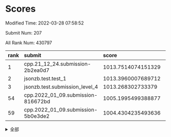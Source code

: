 # Scores

Modified Time: 2022-03-28 07:58:52

Submit Num: 207

All Rank Num: 430797

| rank |               submit               |       score        |       sigma        | pk_num |
| :--- | :--------------------------------- | :----------------- | :----------------- | :----- |
| 1    | cpp.21_12_24.submission-2b2ea0d7   | 1013.7514074151329 | 0.8101227842008452 | 8328   |
| 2    | jsonzb.test.test_1                 | 1013.3960007689712 | 0.7964977168937806 | 8322   |
| 3    | jsonzb.test.submission_level_4     | 1013.268302733379  | 0.8051724785335884 | 8326   |
| 54   | cpp.2022_01_09.submission-816672bd | 1005.1995499388877 | 0.7237439626819769 | 8325   |
| 59   | cpp.2022_01_09.submission-5b0e3de2 | 1004.4304235493636 | 0.7185981018745353 | 8327   |


<details>
<summary>全部</summary>

| rank |                 submit                 |       score        |       sigma        | pk_num |
| :--- | :------------------------------------- | :----------------- | :----------------- | :----- |
| 1    | cpp.21_12_24.submission-2b2ea0d7       | 1013.7514074151329 | 0.8101227842008452 | 8328   |
| 2    | jsonzb.test.test_1                     | 1013.3960007689712 | 0.7964977168937806 | 8322   |
| 3    | jsonzb.test.submission_level_4         | 1013.268302733379  | 0.8051724785335884 | 8326   |
| 4    | gobigger.level_3.submission_level_3_33 | 1012.2088233710608 | 0.8255813352528153 | 8325   |
| 5    | gobigger.level_3.submission_level_3_48 | 1011.6061359213317 | 0.7915673096958761 | 8323   |
| 6    | gobigger.level_3.submission_level_3_22 | 1011.5780191819357 | 0.793827895910506  | 8326   |
| 7    | gobigger.level_3.submission_level_3_10 | 1011.4389504052674 | 0.7640219032621672 | 8320   |
| 8    | gobigger.level_3.submission_level_3_19 | 1011.1152796387458 | 0.7617767775668074 | 8325   |
| 9    | gobigger.level_3.submission_level_3_47 | 1011.0116911298611 | 0.7599508130249336 | 8326   |
| 10   | gobigger.level_3.submission_level_3_27 | 1010.9602756298638 | 0.7515689629413694 | 8329   |
| 11   | gobigger.level_3.submission_level_3_39 | 1010.8739008398616 | 0.7513317977033888 | 8329   |
| 12   | gobigger.level_3.submission_level_3_44 | 1010.8266695854489 | 0.7558684872783424 | 8323   |
| 13   | gobigger.level_3.submission_level_3_43 | 1010.7679249776296 | 0.738385223984321  | 8327   |
| 14   | gobigger.level_3.submission_level_3_1  | 1010.7437659357959 | 0.7779374465413794 | 8326   |
| 15   | gobigger.level_3.submission_level_3_0  | 1010.6780362800087 | 0.7699749926362055 | 8320   |
| 16   | gobigger.level_3.submission_level_3_17 | 1010.6373560445916 | 0.7376519241356401 | 8328   |
| 17   | gobigger.level_3.submission_level_3_11 | 1010.5534421398917 | 0.7743133895213409 | 8321   |
| 18   | gobigger.level_3.submission_level_3_24 | 1010.4647096169496 | 0.7515227672738971 | 8325   |
| 19   | gobigger.level_3.submission_level_3_40 | 1010.4429254939275 | 0.7551314866975096 | 8324   |
| 20   | gobigger.level_3.submission_level_3_31 | 1010.3328355501474 | 0.7766733830044759 | 8322   |
| 21   | gobigger.level_3.submission_level_3_30 | 1010.3150177227419 | 0.7821790327171808 | 8330   |
| 22   | gobigger.level_3.submission_level_3_6  | 1010.2990184595351 | 0.7579372994541788 | 8322   |
| 23   | gobigger.level_3.submission_level_3_2  | 1010.2981904119084 | 0.7991070046122551 | 8324   |
| 24   | gobigger.level_3.submission_level_3_9  | 1010.2953229469542 | 0.7411024733604468 | 8323   |
| 25   | gobigger.level_3.submission_level_3_45 | 1010.2560422087654 | 0.7455226307278671 | 8319   |
| 26   | gobigger.level_3.submission_level_3_41 | 1010.1926251398648 | 0.7690753895014958 | 8327   |
| 27   | gobigger.level_3.submission_level_3_25 | 1010.1624694497142 | 0.7526144431558655 | 8323   |
| 28   | gobigger.level_3.submission_level_3_21 | 1010.1560366273626 | 0.7582723684811012 | 8329   |
| 29   | gobigger.level_3.submission_level_3_12 | 1010.1074426021622 | 0.7401102911356663 | 8328   |
| 30   | gobigger.level_3.submission_level_3_49 | 1009.9962039189129 | 0.7652422817428947 | 8322   |
| 31   | gobigger.level_3.submission_level_3_8  | 1009.9836229598168 | 0.7701177958556038 | 8322   |
| 32   | gobigger.level_3.submission_level_3_38 | 1009.9245013838001 | 0.7526375368462389 | 8327   |
| 33   | gobigger.level_3.submission_level_3_34 | 1009.8669261184685 | 0.7621449344047486 | 8323   |
| 34   | gobigger.level_3.submission_level_3_15 | 1009.8637382893523 | 0.7523177530268433 | 8320   |
| 35   | gobigger.level_3.submission_level_3_35 | 1009.8337729812737 | 0.75593127197564   | 8314   |
| 36   | gobigger.level_3.submission_level_3_37 | 1009.7897876446332 | 0.7820566317699287 | 8321   |
| 37   | gobigger.level_3.submission_level_3_4  | 1009.7750938211163 | 0.7769083852297884 | 8326   |
| 38   | gobigger.level_3.submission_level_3_7  | 1009.4629718514988 | 0.7663738064129915 | 8327   |
| 39   | gobigger.level_3.submission_level_3_18 | 1009.4581257798174 | 0.7499193769077437 | 8326   |
| 40   | gobigger.level_3.submission_level_3_16 | 1009.4301935505404 | 0.738970975170974  | 8322   |
| 41   | gobigger.level_3.submission_level_3_13 | 1009.3611608104829 | 0.7575582747058357 | 8328   |
| 42   | gobigger.level_3.submission_level_3_32 | 1009.2127456120675 | 0.7457533575154295 | 8323   |
| 43   | gobigger.level_3.submission_level_3_5  | 1009.1899325342646 | 0.7498250009670135 | 8323   |
| 44   | gobigger.level_3.submission_level_3_46 | 1009.1682617639051 | 0.7620608664149774 | 8326   |
| 45   | gobigger.level_3.submission_level_3_20 | 1009.1450533386069 | 0.7604104045012073 | 8329   |
| 46   | gobigger.level_3.submission_level_3_42 | 1009.093532833654  | 0.7398048287221146 | 8318   |
| 47   | gobigger.level_3.submission_level_3_23 | 1008.9492463567748 | 0.7397273286610937 | 8321   |
| 48   | gobigger.level_3.submission_level_3_36 | 1008.8637582012037 | 0.75783639969832   | 8323   |
| 49   | gobigger.level_3.submission_level_3_28 | 1008.8235632649178 | 0.7369078821532078 | 8322   |
| 50   | gobigger.level_3.submission_level_3_26 | 1008.625632713995  | 0.7591386558811631 | 8323   |
| 51   | gobigger.level_3.submission_level_3_29 | 1008.6045974580084 | 0.7539324075826337 | 8328   |
| 52   | gobigger.level_3.submission_level_3_14 | 1008.4534518490112 | 0.7371230338210066 | 8324   |
| 53   | gobigger.level_3.submission_level_3_3  | 1008.2498600459046 | 0.7460438313374529 | 8324   |
| 54   | cpp.2022_01_09.submission-816672bd     | 1005.1995499388877 | 0.7237439626819769 | 8325   |
| 55   | gobigger.level_1.submission_level_1_23 | 1004.7434389855977 | 0.7289368194226478 | 8318   |
| 56   | gobigger.level_1.submission_level_1_34 | 1004.6956738886563 | 0.7186104022753962 | 8326   |
| 57   | gobigger.level_1.submission_level_1_8  | 1004.5132017942748 | 0.7157948267237723 | 8327   |
| 58   | gobigger.level_1.submission_level_1_36 | 1004.4781168635049 | 0.7153149874885815 | 8328   |
| 59   | cpp.2022_01_09.submission-5b0e3de2     | 1004.4304235493636 | 0.7185981018745353 | 8327   |
| 60   | gobigger.level_1.submission_level_1_32 | 1004.3509979670857 | 0.7252803338079225 | 8316   |
| 61   | gobigger.level_1.submission_level_1_28 | 1004.3502569475179 | 0.725681945128851  | 8324   |
| 62   | gobigger.level_1.submission_level_1_4  | 1004.0774278720422 | 0.7259572972360477 | 8328   |
| 63   | gobigger.level_1.submission_level_1_35 | 1004.0512974410904 | 0.7199417092003787 | 8326   |
| 64   | gobigger.level_1.submission_level_1_33 | 1004.0332001885826 | 0.731372610688435  | 8328   |
| 65   | gobigger.level_1.submission_level_1_45 | 1003.9092849031643 | 0.7167145732620586 | 8320   |
| 66   | gobigger.level_1.submission_level_1_27 | 1003.8475796036802 | 0.7141026860418961 | 8327   |
| 67   | gobigger.level_1.submission_level_1_6  | 1003.8456261375505 | 0.7100691864733578 | 8327   |
| 68   | gobigger.level_1.submission_level_1_41 | 1003.7648123699026 | 0.7222706241934572 | 8324   |
| 69   | gobigger.level_1.submission_level_1_1  | 1003.7449351771453 | 0.707520346423696  | 8325   |
| 70   | gobigger.level_1.submission_level_1_48 | 1003.7199842873773 | 0.7094188278453591 | 8323   |
| 71   | gobigger.level_1.submission_level_1_25 | 1003.5997229046926 | 0.7136152490150596 | 8326   |
| 72   | gobigger.level_1.submission_level_1_46 | 1003.5788425413356 | 0.7217497351229929 | 8328   |
| 73   | gobigger.level_1.submission_level_1_37 | 1003.4506156988749 | 0.6968952352428138 | 8328   |
| 74   | gobigger.level_1.submission_level_1_14 | 1003.3861928818911 | 0.7051631677426994 | 8324   |
| 75   | gobigger.level_1.submission_level_1_44 | 1003.3360150025716 | 0.7313630120083691 | 8326   |
| 76   | gobigger.level_1.submission_level_1_29 | 1003.2822148307964 | 0.7227230459432535 | 8326   |
| 77   | gobigger.level_1.submission_level_1_22 | 1003.2458952604926 | 0.7219792953574137 | 8324   |
| 78   | gobigger.level_1.submission_level_1_38 | 1003.2408169096295 | 0.7196141938087283 | 8327   |
| 79   | gobigger.level_1.submission_level_1_2  | 1003.2399426578986 | 0.7154996163023706 | 8324   |
| 80   | gobigger.level_1.submission_level_1_9  | 1003.144795297757  | 0.7192972360173251 | 8324   |
| 81   | gobigger.level_1.submission_level_1_11 | 1003.0772503015035 | 0.7188947567013905 | 8323   |
| 82   | gobigger.level_1.submission_level_1_13 | 1003.0420859985999 | 0.7285144972009531 | 8328   |
| 83   | gobigger.level_1.submission_level_1_5  | 1003.0420547020057 | 0.7152779096450111 | 8327   |
| 84   | gobigger.level_1.submission_level_1_20 | 1003.0064055820772 | 0.7219531957642149 | 8326   |
| 85   | gobigger.level_1.submission_level_1_17 | 1002.9896505505941 | 0.7324434280318195 | 8321   |
| 86   | gobigger.level_1.submission_level_1_47 | 1002.9806792255386 | 0.7195001434122791 | 8324   |
| 87   | gobigger.level_1.submission_level_1_30 | 1002.9685509094239 | 0.7136347557830285 | 8325   |
| 88   | gobigger.level_1.submission_level_1_21 | 1002.9244320838148 | 0.7140048471163192 | 8327   |
| 89   | gobigger.level_1.submission_level_1_49 | 1002.8478918124072 | 0.706875009172551  | 8330   |
| 90   | gobigger.level_1.submission_level_1_18 | 1002.8332473354861 | 0.7038527057763698 | 8320   |
| 91   | gobigger.level_1.submission_level_1_0  | 1002.791335122814  | 0.705493496783885  | 8328   |
| 92   | gobigger.level_1.submission_level_1_12 | 1002.6925105913726 | 0.7198397035664588 | 8325   |
| 93   | gobigger.level_1.submission_level_1_43 | 1002.6848667257309 | 0.7244276897813092 | 8322   |
| 94   | gobigger.level_1.submission_level_1_16 | 1002.6611451535115 | 0.7162411541124531 | 8321   |
| 95   | gobigger.level_1.submission_level_1_15 | 1002.6152641049287 | 0.7113849402353785 | 8325   |
| 96   | gobigger.level_1.submission_level_1_31 | 1002.5945285927069 | 0.7078796720325237 | 8324   |
| 97   | gobigger.level_1.submission_level_1_39 | 1002.5021769488831 | 0.7125205057187581 | 8324   |
| 98   | gobigger.level_1.submission_level_1_42 | 1002.4242226726843 | 0.7198583073374408 | 8324   |
| 99   | gobigger.level_1.submission_level_1_10 | 1002.3382592625385 | 0.708485146523368  | 8324   |
| 100  | gobigger.level_1.submission_level_1_7  | 1002.1736962617456 | 0.7155504315378474 | 8321   |
| 101  | gobigger.level_1.submission_level_1_3  | 1002.1617681252861 | 0.7137424428863652 | 8323   |
| 102  | gobigger.level_1.submission_level_1_19 | 1002.1366331470098 | 0.7080635773061138 | 8327   |
| 103  | gobigger.level_1.submission_level_1_24 | 1002.0986812387704 | 0.7154055482495557 | 8325   |
| 104  | gobigger.level_1.submission_level_1_40 | 1001.7132399235932 | 0.7000467503326955 | 8330   |
| 105  | gobigger.level_1.submission_level_1_26 | 1001.4153308028052 | 0.7194225011534339 | 8325   |
| 106  | gobigger.random.submission_random_41   | 997.5676840897195  | 0.7095985837391438 | 8318   |
| 107  | gobigger.random.submission_random_9    | 997.3982005337068  | 0.7208223071217247 | 8324   |
| 108  | gobigger.random.submission_random_34   | 997.3052913954124  | 0.7050193329035769 | 8325   |
| 109  | gobigger.random.submission_random_45   | 997.2205711310744  | 0.706322131641967  | 8321   |
| 110  | gobigger.random.submission_random_8    | 996.9741725512936  | 0.7145104601759886 | 8323   |
| 111  | gobigger.random.submission_random_39   | 996.8626493157291  | 0.7110250861238527 | 8326   |
| 112  | gobigger.random.submission_random_7    | 996.7534514816298  | 0.7112325527579018 | 8327   |
| 113  | gobigger.random.submission_random_18   | 996.7415651817968  | 0.7123651027307275 | 8322   |
| 114  | gobigger.random.submission_random_21   | 996.6368423534509  | 0.7023649930890106 | 8324   |
| 115  | gobigger.random.submission_random_27   | 996.6353627972129  | 0.712406814953743  | 8322   |
| 116  | gobigger.random.submission_random_16   | 996.563733263007   | 0.6998269744154426 | 8321   |
| 117  | gobigger.random.submission_random_35   | 996.550403302314   | 0.7075090627389884 | 8322   |
| 118  | gobigger.random.submission_random_10   | 996.5449874693218  | 0.7115312239342271 | 8330   |
| 119  | gobigger.random.submission_random_29   | 996.5374138283091  | 0.7111616627001531 | 8326   |
| 120  | gobigger.random.submission_random_28   | 996.3264293702689  | 0.6983571972845822 | 8326   |
| 121  | gobigger.random.submission_random_13   | 996.2845840233175  | 0.7070907255157811 | 8324   |
| 122  | gobigger.random.submission_random_14   | 996.2540278943873  | 0.7094525676376742 | 8324   |
| 123  | gobigger.random.submission_random_26   | 996.2527800708843  | 0.7151232115795125 | 8325   |
| 124  | gobigger.random.submission_random_17   | 996.1680061927696  | 0.7116749423814599 | 8327   |
| 125  | gobigger.random.submission_random_20   | 996.1348109113609  | 0.7096967169092997 | 8319   |
| 126  | gobigger.random.submission_random_19   | 996.1339862409868  | 0.7131085442789284 | 8323   |
| 127  | gobigger.random.submission_random_46   | 996.0634115439225  | 0.722042750966314  | 8327   |
| 128  | gobigger.random.submission_random_1    | 996.0472095774852  | 0.7204947023785679 | 8327   |
| 129  | gobigger.random.submission_random_23   | 996.008997934789   | 0.7007310415341964 | 8330   |
| 130  | gobigger.random.submission_random_12   | 995.8939229985456  | 0.7097274872314544 | 8322   |
| 131  | gobigger.random.submission_random_30   | 995.8850554111682  | 0.7221341368277542 | 8323   |
| 132  | gobigger.random.submission_random_2    | 995.8686139198373  | 0.6996885047516397 | 8324   |
| 133  | gobigger.random.submission_random_36   | 995.7572602131806  | 0.714094408886038  | 8327   |
| 134  | gobigger.random.submission_random_38   | 995.7510139534699  | 0.700795146149595  | 8325   |
| 135  | gobigger.random.submission_random_49   | 995.738750865867   | 0.6977824154027537 | 8323   |
| 136  | gobigger.random.submission_random_47   | 995.6884655173255  | 0.7068707559523559 | 8323   |
| 137  | gobigger.random.submission_random_31   | 995.6824751370515  | 0.7074035965812124 | 8324   |
| 138  | gobigger.random.submission_random_44   | 995.6803799224882  | 0.7133082263981425 | 8323   |
| 139  | gobigger.random.submission_random_6    | 995.6413118173673  | 0.7223880593866494 | 8323   |
| 140  | gobigger.random.submission_random_4    | 995.621017942924   | 0.7057416960707653 | 8325   |
| 141  | gobigger.random.submission_random_24   | 995.5879813636107  | 0.7273866449575075 | 8331   |
| 142  | gobigger.random.submission_random_40   | 995.5494572733581  | 0.7095877367062494 | 8327   |
| 143  | gobigger.random.submission_random_22   | 995.534877023469   | 0.7158169792678366 | 8326   |
| 144  | gobigger.random.submission_random_0    | 995.5277562160744  | 0.7150389694016211 | 8322   |
| 145  | gobigger.random.submission_random_42   | 995.4960290039371  | 0.723118759873062  | 8322   |
| 146  | gobigger.random.submission_random_37   | 995.3959841921981  | 0.7028564645445857 | 8323   |
| 147  | gobigger.random.submission_random_3    | 995.336417141486   | 0.7131525121002932 | 8324   |
| 148  | gobigger.random.submission_random_25   | 995.2351300870769  | 0.7130436415696866 | 8321   |
| 149  | gobigger.random.submission_random_11   | 995.1739506132958  | 0.7241707443900546 | 8321   |
| 150  | gobigger.random.submission_random_32   | 994.9781536540706  | 0.7099485359585573 | 8321   |
| 151  | gobigger.random.submission_random_48   | 994.9216626048614  | 0.7236253192607273 | 8326   |
| 152  | gobigger.random.submission_random_43   | 994.919805159426   | 0.7104442836018277 | 8325   |
| 153  | gobigger.random.submission_random_33   | 994.6203631467392  | 0.7309313983406257 | 8324   |
| 154  | gobigger.random.submission_random_5    | 994.4525955094235  | 0.723716907509576  | 8324   |
| 155  | gobigger.random.submission_random_15   | 994.3026074393142  | 0.716356208017087  | 8322   |
| 156  | gobigger.level_2.submission_level_2_6  | 994.0726620149632  | 0.7371104970964767 | 8322   |
| 157  | gobigger.level_2.submission_level_2_9  | 993.8863702988275  | 0.722918210563231  | 8325   |
| 158  | gobigger.level_2.submission_level_2_28 | 993.872975752209   | 0.721807277893629  | 8323   |
| 159  | gobigger.level_2.submission_level_2_2  | 993.5820702640012  | 0.7291988002376157 | 8327   |
| 160  | gobigger.level_2.submission_level_2_30 | 993.540167198557   | 0.7123277931267544 | 8325   |
| 161  | gobigger.level_2.submission_level_2_33 | 993.4609101226466  | 0.7118582023203314 | 8323   |
| 162  | gobigger.level_2.submission_level_2_12 | 993.3447108644759  | 0.7357081307551411 | 8329   |
| 163  | gobigger.level_2.submission_level_2_27 | 993.2496712715746  | 0.7369666525460754 | 8328   |
| 164  | gobigger.level_2.submission_level_2_21 | 993.1929379643818  | 0.7467212246319469 | 8326   |
| 165  | gobigger.level_2.submission_level_2_5  | 993.1904422381251  | 0.7354110704703546 | 8327   |
| 166  | gobigger.level_2.submission_level_2_3  | 993.0521391893462  | 0.7382336718733085 | 8326   |
| 167  | gobigger.level_2.submission_level_2_38 | 993.022893140297   | 0.7502320031957073 | 8327   |
| 168  | gobigger.level_2.submission_level_2_29 | 992.9701672587313  | 0.7454974385172219 | 8323   |
| 169  | gobigger.level_2.submission_level_2_13 | 992.9253208206577  | 0.7546527781422473 | 8325   |
| 170  | gobigger.level_2.submission_level_2_46 | 992.7667551165318  | 0.7453045101742073 | 8334   |
| 171  | gobigger.level_2.submission_level_2_4  | 992.6400168686763  | 0.7388848968407318 | 8319   |
| 172  | gobigger.level_2.submission_level_2_0  | 992.6007338803458  | 0.759369363958262  | 8327   |
| 173  | gobigger.level_2.submission_level_2_39 | 992.5796453833257  | 0.7437088806839061 | 8324   |
| 174  | gobigger.level_2.submission_level_2_43 | 992.4963336315537  | 0.7338147065412741 | 8326   |
| 175  | gobigger.level_2.submission_level_2_47 | 992.4945278427639  | 0.727022973558802  | 8324   |
| 176  | gobigger.level_2.submission_level_2_7  | 992.4556411003255  | 0.7440616619080395 | 8325   |
| 177  | gobigger.level_2.submission_level_2_32 | 992.3977081138202  | 0.7335826440167273 | 8330   |
| 178  | gobigger.level_2.submission_level_2_45 | 992.3971066205942  | 0.7272606021395204 | 8328   |
| 179  | gobigger.level_2.submission_level_2_1  | 992.2809112646863  | 0.7515383657677099 | 8318   |
| 180  | gobigger.level_2.submission_level_2_16 | 992.1799188057176  | 0.742026153541849  | 8325   |
| 181  | gobigger.level_2.submission_level_2_8  | 992.134136239929   | 0.7445265990993053 | 8325   |
| 182  | gobigger.level_2.submission_level_2_10 | 992.0936729800578  | 0.7703458668499666 | 8320   |
| 183  | gobigger.level_2.submission_level_2_25 | 992.0931155696327  | 0.7381619025006485 | 8324   |
| 184  | gobigger.level_2.submission_level_2_49 | 992.022540929208   | 0.7585549612439152 | 8324   |
| 185  | gobigger.level_2.submission_level_2_44 | 992.0179155881921  | 0.7298683766067462 | 8328   |
| 186  | gobigger.level_2.submission_level_2_40 | 991.9528003587587  | 0.7532717613124857 | 8324   |
| 187  | gobigger.level_2.submission_level_2_17 | 991.9330235481862  | 0.7509075901651223 | 8324   |
| 188  | gobigger.level_2.submission_level_2_22 | 991.9277012541771  | 0.7490188446786937 | 8320   |
| 189  | gobigger.level_2.submission_level_2_31 | 991.7654360334452  | 0.746252429804438  | 8325   |
| 190  | gobigger.level_2.submission_level_2_48 | 991.7406450535043  | 0.7216293217948818 | 8326   |
| 191  | gobigger.level_2.submission_level_2_26 | 991.7299164870127  | 0.7430303869926508 | 8330   |
| 192  | gobigger.level_2.submission_level_2_34 | 991.6430456973684  | 0.7430795609822886 | 8324   |
| 193  | gobigger.level_2.submission_level_2_41 | 991.6163846640026  | 0.7477773787543494 | 8322   |
| 194  | gobigger.level_2.submission_level_2_19 | 991.6156216438909  | 0.7417760359584687 | 8325   |
| 195  | gobigger.level_2.submission_level_2_20 | 991.5724902804436  | 0.7519123593186434 | 8325   |
| 196  | gobigger.level_2.submission_level_2_36 | 991.4461676311562  | 0.7450830478197029 | 8325   |
| 197  | gobigger.level_2.submission_level_2_18 | 991.2609942919663  | 0.7542783548085655 | 8328   |
| 198  | gobigger.level_2.submission_level_2_35 | 991.2522220895753  | 0.7568295325645568 | 8327   |
| 199  | gobigger.level_2.submission_level_2_42 | 990.9746081350536  | 0.7514687545211644 | 8327   |
| 200  | gobigger.level_2.submission_level_2_15 | 990.9610295085104  | 0.7581906191280856 | 8326   |
| 201  | gobigger.level_2.submission_level_2_37 | 990.8467387686921  | 0.7579070507195255 | 8323   |
| 202  | gobigger.level_2.submission_level_2_23 | 990.6255344132675  | 0.7737166060235465 | 8323   |
| 203  | gobigger.level_2.submission_level_2_24 | 990.2595096069839  | 0.7663629552000121 | 8331   |
| 204  | gobigger.level_2.submission_level_2_11 | 990.1220152307611  | 0.7479753634970515 | 8321   |
| 205  | gobigger.level_2.submission_level_2_14 | 989.8214864926516  | 0.770217443840913  | 8327   |
| 206  | gobigger.none.submission_none_0        | 977.8494584721665  | 1.4193936282162227 | 8324   |
| 207  | gobigger.none.submission_none_1        | 977.4593258842183  | 1.486960968887153  | 8326   |

</details>